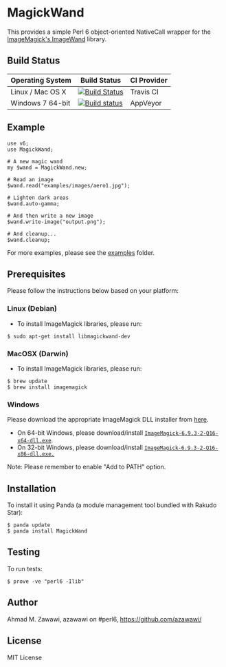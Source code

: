 # MagickWand

This provides a simple Perl 6 object-oriented NativeCall wrapper for the
[ImageMagick's ImageWand](http://www.imagemagick.org/script/magick-wand.php) library.

## Build Status

| Operating System  |   Build Status  | CI Provider |
| ----------------- | --------------- | ----------- |
| Linux / Mac OS X  | [![Build Status](https://travis-ci.org/azawawi/perl6-magickwand.svg?branch=master)](https://travis-ci.org/azawawi/perl6-magickwand)  | Travis CI |
| Windows 7 64-bit  | [![Build status](https://ci.appveyor.com/api/projects/status/github/azawawi/perl6-magickwand?svg=true)](https://ci.appveyor.com/project/azawawi/perl6-magickwand/branch/master)  | AppVeyor |

## Example

```Perl6
use v6;
use MagickWand;

# A new magic wand
my $wand = MagickWand.new;

# Read an image
$wand.read("examples/images/aero1.jpg");

# Lighten dark areas
$wand.auto-gamma;

# And then write a new image
$wand.write-image("output.png");

# And cleanup...
$wand.cleanup;
```

For more examples, please see the [examples](examples) folder.

## Prerequisites

Please follow the instructions below based on your platform:

### Linux (Debian)

- To install ImageMagick libraries, please run:
```
$ sudo apt-get install libmagickwand-dev
```

### MacOSX (Darwin)

- To install ImageMagick libraries, please run:
```
$ brew update
$ brew install imagemagick
```

### Windows

Please download the appropriate ImageMagick DLL installer from [here](
http://www.imagemagick.org/script/binary-releases.php#windows).
- On 64-bit Windows, please download/install [`ImageMagick-6.9.3-2-Q16-x64-dll.exe`](
http://www.imagemagick.org/download/binaries/ImageMagick-6.9.3-2-Q16-x64-dll.exe).
- On 32-bit Windows, please download/install [`ImageMagick-6.9.3-2-Q16-x86-dll.exe.`](
http://www.imagemagick.org/download/binaries/ImageMagick-6.9.3-2-Q16-x86-dll.exe)

Note: Please remember to enable "Add to PATH" option.

## Installation

To install it using Panda (a module management tool bundled with Rakudo Star):

```
$ panda update
$ panda install MagickWand
```

## Testing

To run tests:

```
$ prove -ve "perl6 -Ilib"
```

## Author

Ahmad M. Zawawi, azawawi on #perl6, https://github.com/azawawi/

## License

MIT License
